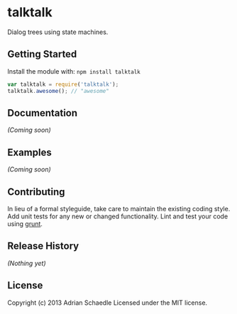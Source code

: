 # talktalk

Dialog trees using state machines.

## Getting Started
Install the module with: `npm install talktalk`

```javascript
var talktalk = require('talktalk');
talktalk.awesome(); // "awesome"
```

## Documentation
_(Coming soon)_

## Examples
_(Coming soon)_

## Contributing
In lieu of a formal styleguide, take care to maintain the existing coding style. Add unit tests for any new or changed functionality. Lint and test your code using [grunt](https://github.com/cowboy/grunt).

## Release History
_(Nothing yet)_

## License
Copyright (c) 2013 Adrian Schaedle
Licensed under the MIT license.
